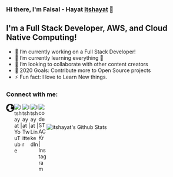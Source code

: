 ### Hi there, I'm Faisal - Hayat [Itshayat][website] 👋

## I'm a Full Stack Developer, AWS, and Cloud Native Computing!

- 🔭 I’m currently working on a Full Stack Developer!
- 🌱 I’m currently learning everything 🤣
- 👯 I’m looking to collaborate with other content creators
- 🥅 2020 Goals: Contribute more to Open Source projects
- ⚡ Fun fact: I love to Learn New things.

### Connect with me:

[<img align="left" alt="itshayat.com" width="22px" src="https://raw.githubusercontent.com/iconic/open-iconic/master/svg/globe.svg" />][website]
[<img align="left" alt="itshayat | YouTube" width="22px" src="https://cdn.jsdelivr.net/npm/simple-icons@v3/icons/youtube.svg" />][youtube]
[<img align="left" alt="itshayat | Twitter" width="22px" src="https://cdn.jsdelivr.net/npm/simple-icons@v3/icons/twitter.svg" />][twitter]
[<img align="left" alt="itshayat | LinkedIn" width="22px" src="https://cdn.jsdelivr.net/npm/simple-icons@v3/icons/linkedin.svg" />][linkedin]
[<img align="left" alt="codeSTACKr | Instagram" width="22px" src="https://cdn.jsdelivr.net/npm/simple-icons@v3/icons/instagram.svg" />][instagram]

## <br />

<img align="left" alt="itshayat's Github Stats" src="https://github-readme-stats.codestackr.vercel.app/api?username=codeSTACKr&show_icons=true&hide_border=true" />

[website]: https://itshayat.com
[twitter]: https://twitter.com/itshayatoffical
[youtube]: https://youtube.com/itshayat
[instagram]: https://instagram.com/itshayatoffical
[linkedin]: https://linkedin.com/in/itshayat
